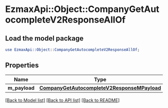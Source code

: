 # EzmaxApi::Object::CompanyGetAutocompleteV2ResponseAllOf

## Load the model package
```perl
use EzmaxApi::Object::CompanyGetAutocompleteV2ResponseAllOf;
```

## Properties
Name | Type | Description | Notes
------------ | ------------- | ------------- | -------------
**m_payload** | [**CompanyGetAutocompleteV2ResponseMPayload**](CompanyGetAutocompleteV2ResponseMPayload.md) |  | 

[[Back to Model list]](../README.md#documentation-for-models) [[Back to API list]](../README.md#documentation-for-api-endpoints) [[Back to README]](../README.md)


